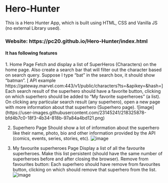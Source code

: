 # Hero-Hunter
This is a Hero Hunter App, which is built using HTML, CSS and Vanilla JS (no external Library used).
<h3>Website: https://pc20.github.io/Hero-Hunter/index.html </h3>

<h4>It has following features</h4>
1. Home Page
Fetch and display a list of SuperHeros (Characters) on the home page. Also create a search bar that will filter out the character based on search query. Suppose I type “bat” in the search box, it should show “batman”. 
[ API example https://gateway.marvel.com:443/v1/public/characters?ts=<time-stamp>&apikey=<public-key>&hash=<md5(ts+privateKey+publicKey)>]
Each search result of the superhero should have a favorite button, clicking on which superhero should be added to “My favorite superheroes” (a list).
On clicking any particular search result (any superhero), open a new page with more information about that superhero (Superhero page).
![image](https://user-images.githubusercontent.com/23145241/218325878-bfd4b7c0-18f3-4b34-818b-97a84a4bd121.png)

2. Superhero Page
Should show a lot of information about the superhero like their name, photo, bio and other information provided by the API (comics, events, series, stories, etc).
![image](https://user-images.githubusercontent.com/23145241/218325918-6beb4e7d-9d03-48d8-acb8-45a581d291c7.png)

3. My favourite superheroes Page
Display a list of all the favourite superheroes.
Make this list persistent (should have the same number of superheroes before and after closing the browser).
Remove from favourites button: Each superhero should have remove from favourites button, clicking on which should remove that superhero from the list.
![image](https://user-images.githubusercontent.com/23145241/218325977-bdc812cb-72d8-499c-8d73-c0c896e86ebb.png)
